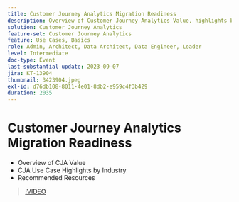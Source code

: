 ```yaml
---
title: Customer Journey Analytics Migration Readiness
description: Overview of Customer Journey Analytics Value, highlights by Industry, Recommended Resources
solution: Customer Journey Analytics
feature-set: Customer Journey Analytics
feature: Use Cases, Basics
role: Admin, Architect, Data Architect, Data Engineer, Leader
level: Intermediate
doc-type: Event
last-substantial-update: 2023-09-07
jira: KT-13904
thumbnail: 3423904.jpeg
exl-id: d76db108-8011-4e01-8db2-e959c4f3b429
duration: 2035
---
```

# Customer Journey Analytics Migration Readiness

* Overview of CJA Value
* CJA Use Case Highlights by Industry
* Recommended Resources

>[!VIDEO](https://video.tv.adobe.com/v/3423904/?learn=on)
